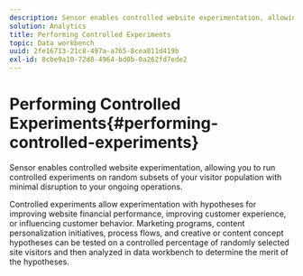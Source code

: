 ```yaml
---
description: Sensor enables controlled website experimentation, allowing you to run controlled experiments on random subsets of your visitor population with minimal disruption to your ongoing operations.
solution: Analytics
title: Performing Controlled Experiments
topic: Data workbench
uuid: 2fe16713-21c8-497a-a765-8cea011d419b
exl-id: 8cbe9a10-72d8-4964-bd0b-0a262fd7ede2
---
```

# Performing Controlled Experiments{#performing-controlled-experiments}

Sensor enables controlled website experimentation, allowing you to run controlled experiments on random subsets of your visitor population with minimal disruption to your ongoing operations.

 Controlled experiments allow experimentation with hypotheses for improving website financial performance, improving customer experience, or influencing customer behavior. Marketing programs, content personalization initiatives, process flows, and creative or content concept hypotheses can be tested on a controlled percentage of randomly selected site visitors and then analyzed in data workbench to determine the merit of the hypotheses.
